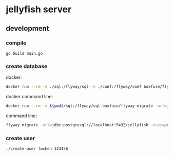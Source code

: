 # jellyfish server


## development
### compile 
`go build main.go`

### create database
docker:
``` bash
docker run --rm -v ./sql:/flyway/sql -v ./conf:/flyway/conf boxfuse/flyway migrate 
```


docker command line:
``` bash
docker run --rm -v ${pwd}/sql:/flyway/sql boxfuse/flyway migrate -url=jdbc:postgresql://172.17.0.1:5432/jellyfish -user=postgres -password=mysecretpassword
```

command line:
``` bash
flyway migrate -url=jdbc:postgresql://localhost:5432/jellyfish -user=postgres -password=mysecretpassword -locations="./sql"
```

### create user
`./create-user fwchen 123456`

